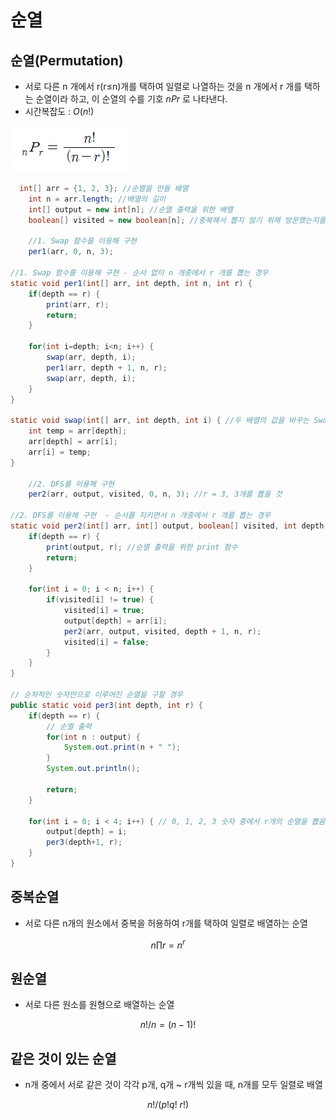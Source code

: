 # 순열

## 순열(Permutation)

- 서로 다른 n 개에서 r(r≤n)개를 택하여 일렬로 나열하는 것을 n 개에서 r 개를 택하는 순열이라 하고, 이 순열의 수를 기호 $nPr$ 로 나타낸다.
- 시간복잡도 : $O(n!)$

![Untitled](img/Untitled.png)

```java
  int[] arr = {1, 2, 3}; //순열을 만들 배열 
	int n = arr.length; //배열의 길이 
	int[] output = new int[n]; //순열 출력을 위한 배열 
	boolean[] visited = new boolean[n]; //중복해서 뽑지 않기 위해 방문했는지를 체크하는 배열 

	//1. Swap 함수를 이용해 구현 
	per1(arr, 0, n, 3);

//1. Swap 함수를 이용해 구현 - 순서 없이 n 개중에서 r 개를 뽑는 경우
static void per1(int[] arr, int depth, int n, int r) {
	if(depth == r) {
		print(arr, r);
		return;
	}

	for(int i=depth; i<n; i++) {
		swap(arr, depth, i);
		per1(arr, depth + 1, n, r);
		swap(arr, depth, i);
	}
}

static void swap(int[] arr, int depth, int i) { //두 배열의 값을 바꾸는 Swap 함수 
	int temp = arr[depth];
	arr[depth] = arr[i];
	arr[i] = temp;
}

	//2. DFS를 이용해 구현 
	per2(arr, output, visited, 0, n, 3); //r = 3, 3개를 뽑을 것

//2. DFS를 이용해 구현  - 순서를 지키면서 n 개중에서 r 개를 뽑는 경우
static void per2(int[] arr, int[] output, boolean[] visited, int depth, int n, int r) {
	if(depth == r) {
		print(output, r); //순열 출력을 위한 print 함수 
		return;
	}

	for(int i = 0; i < n; i++) {
		if(visited[i] != true) {
			visited[i] = true;
			output[depth] = arr[i];
			per2(arr, output, visited, depth + 1, n, r);    
			visited[i] = false;
		}
	}
}

// 순차적인 숫자만으로 이루어진 순열을 구할 경우
public static void per3(int depth, int r) {
	if(depth == r) {
		// 순열 출력 
		for(int n : output) {
			System.out.print(n + " ");
		}
		System.out.println();
		
		return;
	}
		
	for(int i = 0; i < 4; i++) { // 0, 1, 2, 3 숫자 중에서 r개의 순열을 뽑음 
		output[depth] = i;
		per3(depth+1, r);
	}
}
```

## 중복순열

- 서로 다른 n개의 원소에서 중복을 허용하여 r개를 택하여 일렬로 배열하는 순열

$$
n∏r=n^r
$$

## 원순열

- 서로 다른 원소를 원형으로 배열하는 순열

$$
n!/n=(n-1)!
$$

## 같은 것이 있는 순열

- n개 중에서 서로 같은 것이 각각 p개, q개 ~ r개씩 있을 때, n개를 모두 일렬로 배열

$$
n!/(p!q!~r!)
$$